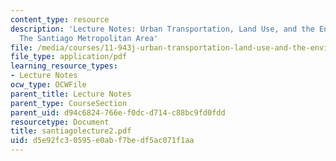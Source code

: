 ```yaml
---
content_type: resource
description: 'Lecture Notes: Urban Transportation, Land Use, and the Environment :
  The Santiago Metropolitan Area'
file: /media/courses/11-943j-urban-transportation-land-use-and-the-environment-spring-2002/d5e92fc30595e0abf7bedf5ac071f1aa_santiagolecture2.pdf
file_type: application/pdf
learning_resource_types:
- Lecture Notes
ocw_type: OCWFile
parent_title: Lecture Notes
parent_type: CourseSection
parent_uid: d94c6824-766e-f0dc-d714-c88bc9fd0fdd
resourcetype: Document
title: santiagolecture2.pdf
uid: d5e92fc3-0595-e0ab-f7be-df5ac071f1aa
---
```

